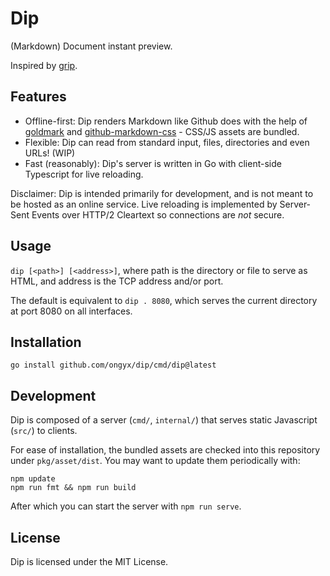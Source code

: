 # Dip

(Markdown) Document instant preview.

Inspired by [grip].

## Features

- Offline-first: Dip renders Markdown like Github does with the help of [goldmark] and [github-markdown-css] - CSS/JS assets are bundled.
- Flexible: Dip can read from standard input, files, directories and even URLs! (WIP)
- Fast (reasonably): Dip's server is written in Go with client-side Typescript for live reloading.

Disclaimer: Dip is intended primarily for development, and is not meant to be hosted as an online service.
Live reloading is implemented by Server-Sent Events over HTTP/2 Cleartext so connections are _not_ secure.

## Usage

`dip [<path>] [<address>]`, where path is the directory or file to serve as HTML, and address is the TCP address and/or port.

The default is equivalent to `dip . 8080`, which serves the current directory at port 8080 on all interfaces.

## Installation

```
go install github.com/ongyx/dip/cmd/dip@latest
```

## Development

Dip is composed of a server (`cmd/`, `internal/`) that serves static Javascript (`src/`) to clients.

For ease of installation, the bundled assets are checked into this repository under `pkg/asset/dist`.
You may want to update them periodically with:

```
npm update
npm run fmt && npm run build
```

After which you can start the server with `npm run serve`.

## License

Dip is licensed under the MIT License.

[grip]: https://github.com/joeyespo/grip
[goldmark]: https://github.com/yuin/goldmark
[fsnotify]: https://github.com/fsnotify/fsnotify
[github-markdown-css]: https://github.com/sindresorhus/github-markdown-css
